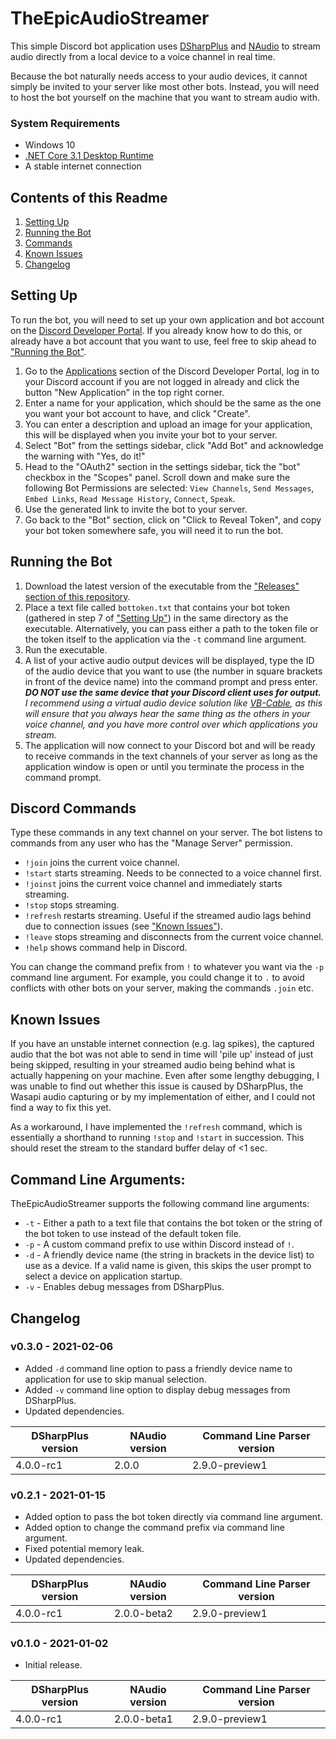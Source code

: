 # TheEpicAudioStreamer
This simple Discord bot application uses [DSharpPlus](https://github.com/DSharpPlus/DSharpPlus) and [NAudio](https://github.com/naudio/NAudio) to stream audio directly from a local device to a voice channel in real time.

Because the bot naturally needs access to your audio devices, it cannot simply be invited to your server like most other bots. Instead, you will need to host the bot yourself on the machine that you want to stream audio with.

### System Requirements
* Windows 10
* [.NET Core 3.1 Desktop Runtime](https://dotnet.microsoft.com/download/dotnet-core/current/runtime)
* A stable internet connection

## Contents of this Readme
1. [Setting Up](#user-content-setting-up)
2. [Running the Bot](#user-content-running-the-bot)
3. [Commands](#user-content-commands)
4. [Known Issues](#user-content-known-issues)
5. [Changelog](#user-content-changelog)

## Setting Up
To run the bot, you will need to set up your own application and bot account on the [Discord Developer Portal](https://discord.com/developers/applications). If you already know how to do this, or already have a bot account that you want to use, feel free to skip ahead to ["Running the Bot"](#user-content-running-the-bot).
1. Go to the [Applications](https://discord.com/developers/applications) section of the Discord Developer Portal, log in to your Discord account if you are not logged in already and click the button "New Application" in the top right corner.
2. Enter a name for your application, which should be the same as the one you want your bot account to have, and click "Create".
3. You can enter a description and upload an image for your application, this will be displayed when you invite your bot to your server.
4. Select "Bot" from the settings sidebar, click "Add Bot" and acknowledge the warning with "Yes, do it!"
5. Head to the "OAuth2" section in the settings sidebar, tick the "bot" checkbox in the "Scopes" panel. Scroll down and make sure the following Bot Permissions are selected: `View Channels`, `Send Messages`, `Embed Links`, `Read Message History`, `Connect`, `Speak`.
6. Use the generated link to invite the bot to your server.
7. Go back to the "Bot" section, click on "Click to Reveal Token", and copy your bot token somewhere safe, you will need it to run the bot.

## Running the Bot
1. Download the latest version of the executable from the ["Releases" section of this repository](https://github.com/TheEpicSnowWolf/TheEpicAudioStreamer/releases/).
2. Place a text file called `bottoken.txt` that contains your bot token (gathered in step 7 of ["Setting Up"](#user-content-setting-up)) in the same directory as the executable. Alternatively, you can pass either a path to the token file or the token itself to the application via the `-t` command line argument.
3. Run the executable.
4. A list of your active audio output devices will be displayed, type the ID of the audio device that you want to use (the number in square brackets in front of the device name) into the command prompt and press enter. *__DO NOT use the same device that your Discord client uses for output.__ I recommend using a virtual audio device solution like [VB-Cable](https://vb-audio.com/Cable/), as this will ensure that you always hear the same thing as the others in your voice channel, and you have more control over which applications you stream.*
5. The application will now connect to your Discord bot and will be ready to receive commands in the text channels of your server as long as the application window is open or until you terminate the process in the command prompt.

## Discord Commands
Type these commands in any text channel on your server. The bot listens to commands from any user who has the "Manage Server" permission.
* `!join` joins the current voice channel.
* `!start` starts streaming. Needs to be connected to a voice channel first.
* `!joinst` joins the current voice channel and immediately starts streaming.
* `!stop` stops streaming.
* `!refresh` restarts streaming. Useful if the streamed audio lags behind due to connection issues (see ["Known Issues"](#user-content-known-issues)).
* `!leave` stops streaming and disconnects from the current voice channel.
* `!help` shows command help in Discord.

You can change the command prefix from `!` to whatever you want via the `-p` command line argument. For example, you could change it to `.` to avoid conflicts with other bots on your server, making the commands `.join` etc.

## Known Issues
If you have an unstable internet connection (e.g. lag spikes), the captured audio that the bot was not able to send in time will 'pile up' instead of just being skipped, resulting in your streamed audio being behind what is actually happening on your machine. Even after some lengthy debugging, I was unable to find out whether this issue is caused by DSharpPlus, the Wasapi audio capturing or by my implementation of either, and I could not find a way to fix this yet.

As a workaround, I have implemented the `!refresh` command, which is essentially a shorthand to running `!stop` and `!start` in succession. This should reset the stream to the standard buffer delay of <1 sec.

## Command Line Arguments:
TheEpicAudioStreamer supports the following command line arguments:
* `-t` - Either a path to a text file that contains the bot token or the string of the bot token to use instead of the default token file.
* `-p` - A custom command prefix to use within Discord instead of `!`.
* `-d` - A friendly device name (the string in brackets in the device list) to use as a device. If a valid name is given, this skips the user prompt to select a device on application startup.
* `-v` - Enables debug messages from DSharpPlus.

## Changelog
### v0.3.0 - 2021-02-06
* Added `-d` command line option to pass a friendly device name to application for use to skip manual selection.
* Added `-v` command line option to display debug messages from DSharpPlus.
* Updated dependencies.

DSharpPlus version | NAudio version | Command Line Parser version
------------------ | -------------- | ---------------------------
4.0.0-rc1 | 2.0.0 | 2.9.0-preview1

### v0.2.1 - 2021-01-15
* Added option to pass the bot token directly via command line argument.
* Added option to change the command prefix via command line argument.
* Fixed potential memory leak.
* Updated dependencies.

DSharpPlus version | NAudio version | Command Line Parser version
------------------ | -------------- | ---------------------------
4.0.0-rc1 | 2.0.0-beta2 | 2.9.0-preview1

### v0.1.0 - 2021-01-02
* Initial release.

DSharpPlus version | NAudio version | Command Line Parser version
------------------ | -------------- | ---------------------------
4.0.0-rc1 | 2.0.0-beta1 | 2.9.0-preview1
